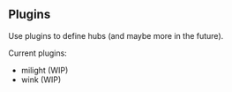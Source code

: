 ## Plugins

Use plugins to define hubs (and maybe more in the future).

Current plugins:

- milight (WIP)
- wink (WIP)
